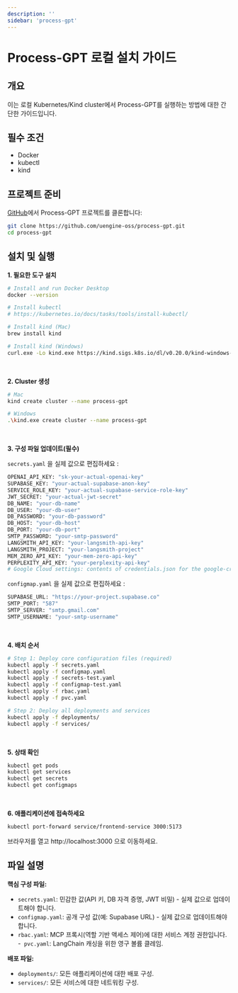 ```yaml
---
description: ''
sidebar: 'process-gpt'
---
```


# Process-GPT 로컬 설치 가이드

## 개요
이는 로컬 Kubernetes/Kind cluster에서 Process-GPT를 실행하는 방법에 대한 간단한 가이드입니다.

## 필수 조건
- Docker
- kubectl
- kind


## 프로젝트 준비
[GitHub](https://github.com/uengine-oss/process-gpt)에서 Process-GPT 프로젝트를 클론합니다:
```sh
git clone https://github.com/uengine-oss/process-gpt.git
cd process-gpt
```


## 설치 및 실행

**1. 필요한 도구 설치**

```sh
# Install and run Docker Desktop
docker --version

# Install kubectl
# https://kubernetes.io/docs/tasks/tools/install-kubectl/

# Install kind (Mac)
brew install kind

# Install kind (Windows)
curl.exe -Lo kind.exe https://kind.sigs.k8s.io/dl/v0.20.0/kind-windows-amd64
```

<br>

**2. Cluster 생성**

```sh
# Mac
kind create cluster --name process-gpt

# Windows
.\kind.exe create cluster --name process-gpt
```

<br>

**3. 구성 파일 업데이트(필수)**

`secrets.yaml` 을 실제 값으로 편집하세요 :

```sh
OPENAI_API_KEY: "sk-your-actual-openai-key"
SUPABASE_KEY: "your-actual-supabase-anon-key"
SERVICE_ROLE_KEY: "your-actual-supabase-service-role-key"
JWT_SECRET: "your-actual-jwt-secret"
DB_NAME: "your-db-name"
DB_USER: "your-db-user"
DB_PASSWORD: "your-db-password"
DB_HOST: "your-db-host"
DB_PORT: "your-db-port"
SMTP_PASSWORD: "your-smtp-password"
LANGSMITH_API_KEY: "your-langsmith-api-key"
LANGSMITH_PROJECT: "your-langsmith-project"
MEM_ZERO_API_KEY: "your-mem-zero-api-key"
PERPLEXITY_API_KEY: "your-perplexity-api-key"
# Google Cloud settings: contents of credentials.json for the google-credentials secret
```

`configmap.yaml` 을 실제 값으로 편집하세요 :

```sh
SUPABASE_URL: "https://your-project.supabase.co"
SMTP_PORT: "587"
SMTP_SERVER: "smtp.gmail.com"
SMTP_USERNAME: "your-smtp-username"
```

<br>

**4. 배치 순서**

```sh
# Step 1: Deploy core configuration files (required)
kubectl apply -f secrets.yaml
kubectl apply -f configmap.yaml
kubectl apply -f secrets-test.yaml
kubectl apply -f configmap-test.yaml
kubectl apply -f rbac.yaml
kubectl apply -f pvc.yaml

# Step 2: Deploy all deployments and services
kubectl apply -f deployments/
kubectl apply -f services/
```

<br>

**5. 상태 확인**

```sh
kubectl get pods
kubectl get services
kubectl get secrets
kubectl get configmaps
```

<br>

**6. 애플리케이션에 접속하세요**

```sh
kubectl port-forward service/frontend-service 3000:5173
```

브라우저를 열고 http://localhost:3000 으로 이동하세요.


## 파일 설명

**핵심 구성 파일:**

- `secrets.yaml`: 민감한 값(API 키, DB 자격 증명, JWT 비밀) - 실제 값으로 업데이트해야 합니다.
- `configmap.yaml`: 공개 구성 값(예: Supabase URL) - 실제 값으로 업데이트해야 합니다.
- `rbac.yaml`: MCP 프록시(역할 기반 액세스 제어)에 대한 서비스 계정 권한입니다.
-` pvc.yaml`: LangChain 캐싱을 위한 영구 볼륨 클레임.

**배포  파일:**

- `deployments/`: 모든 애플리케이션에 대한 배포 구성.
- `services/`: 모든 서비스에 대한 네트워킹 구성.